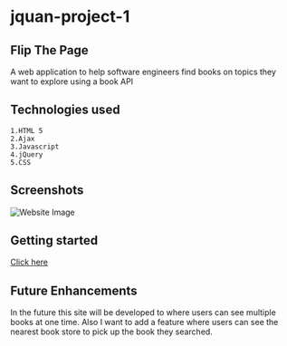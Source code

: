# jquan-project-1

## Flip The Page

   A web application to help software engineers find books on topics they want to explore using a book API

  
  ## Technologies used
  
  
    1.HTML 5
    2.Ajax
    3.Javascript
    4.jQuery
    5.CSS
    
## Screenshots 

![Website Image](https://i.imgur.com/9H7igfy.png)


## Getting started

[Click here](https://developerbooks.netlify.app/) 

## Future Enhancements 
In the future this site will be developed to where users can see multiple books at one time. Also I want to add a feature where users can see the nearest book store to pick up the book they searched.
